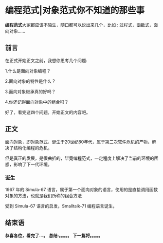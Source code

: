# 编程范式|对象范式你不知道的那些事
**编程范式**大家都应该不陌生，随口都可以说出来几个，比如 : 过程式，函数式，面向对象......

## 前言
在正式开始正文之前，我想你思考几个问题:

1.什么是面向对象编程？

2.面向对象的特性是什么？

3.面向对象继承真的好吗？

4.你还记得面向对象中的组合吗？

好了，看完这四个问题，开始正文的内容吧。

## 正文
面向对象，即对象范式，诞生于20世纪80年代，属于第二次软件危机的产物，解决了结构化编程的危机。

但是真正的发展，是很曲折的，毕竟编程范式，一定程度上解决了当前的环境的困惑，影响了下一代环境。


### 诞生
 1967 年的 Simula-67 语言，属于第一个面向对象的语言，使用的是直接调用函数对象的方法，也就是我们所称的组合方法

受到 Simula-67 语言的启发，Smalltalk-71  编程语言诞生，







## 结束语
 **恭喜各位，看完了...。**
**总结:。。。。。**
**下一篇将。。。。。**








